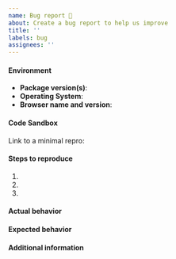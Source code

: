```yaml
---
name: Bug report 🐞
about: Create a bug report to help us improve
title: ''
labels: bug
assignees: ''
---
```


<!--
Thank you for contributing to iTwinUI-react by creating an issue!
Make sure you first do a search for existing issues so that is not a duplicate.
Also go through our FAQ: https://github.com/iTwin/iTwinUI-react/wiki/FAQ
-->

#### Environment
- __Package version(s)__: <!-- fill this out -->
- __Operating System__: <!-- fill this out -->
- __Browser name and version__: <!-- fill this out -->

#### Code Sandbox
Link to a minimal repro: <!-- fork this sandbox: https://codesandbox.io/s/itwinui-react-example-son74 -->

#### Steps to reproduce
1. <!-- fill this out -->
1. <!-- fill this out -->
1. <!-- fill this out -->

#### Actual behavior
<!-- A clear and concise description of what the bug is. -->

#### Expected behavior
<!-- A clear and concise description of what you expected to happen. -->

#### Additional information
<!-- Add anything else you want to mention (additional context, possible solution, etc) -->
